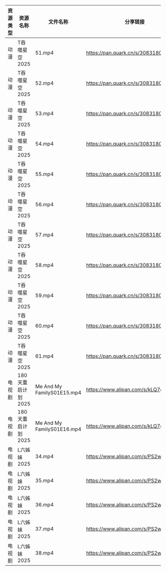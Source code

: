 | 资源类型 | 资源名称         | 文件名称                       | 分享链接                                 | 更新时间                |
| ---- | ------------ | -------------------------- | ------------------------------------ | ------------------- |
| 动漫   | T吞噬星空2025    | 51.mp4                     | https://pan.quark.cn/s/30831801e12a  | 2025-02-25 11:24:01 |
| 动漫   | T吞噬星空2025    | 52.mp4                     | https://pan.quark.cn/s/30831801e12a  | 2025-02-25 11:24:04 |
| 动漫   | T吞噬星空2025    | 53.mp4                     | https://pan.quark.cn/s/30831801e12a  | 2025-02-25 11:24:08 |
| 动漫   | T吞噬星空2025    | 54.mp4                     | https://pan.quark.cn/s/30831801e12a  | 2025-02-25 11:24:11 |
| 动漫   | T吞噬星空2025    | 55.mp4                     | https://pan.quark.cn/s/30831801e12a  | 2025-02-25 11:24:14 |
| 动漫   | T吞噬星空2025    | 56.mp4                     | https://pan.quark.cn/s/30831801e12a  | 2025-02-25 11:24:17 |
| 动漫   | T吞噬星空2025    | 57.mp4                     | https://pan.quark.cn/s/30831801e12a  | 2025-02-25 11:24:20 |
| 动漫   | T吞噬星空2025    | 58.mp4                     | https://pan.quark.cn/s/30831801e12a  | 2025-02-25 11:24:24 |
| 动漫   | T吞噬星空2025    | 59.mp4                     | https://pan.quark.cn/s/30831801e12a  | 2025-02-25 11:24:28 |
| 动漫   | T吞噬星空2025    | 60.mp4                     | https://pan.quark.cn/s/30831801e12a  | 2025-02-25 11:24:30 |
| 动漫   | T吞噬星空2025    | 61.mp4                     | https://pan.quark.cn/s/30831801e12a  | 2025-02-25 11:24:34 |
| 电视剧  | 180天重启计划2025 | Me And My FamilyS01E15.mp4 | https://www.alipan.com/s/kLQ7gTsr9MV | 2025-02-25 00:05:04 |
| 电视剧  | 180天重启计划2025 | Me And My FamilyS01E16.mp4 | https://www.alipan.com/s/kLQ7gTsr9MV | 2025-02-25 00:05:04 |
| 电视剧  | L六姊妹2025     | 34.mp4                     | https://www.alipan.com/s/PS2wCaFpCy5 | 2025-02-25 00:06:05 |
| 电视剧  | L六姊妹2025     | 35.mp4                     | https://www.alipan.com/s/PS2wCaFpCy5 | 2025-02-25 00:06:05 |
| 电视剧  | L六姊妹2025     | 36.mp4                     | https://www.alipan.com/s/PS2wCaFpCy5 | 2025-02-25 00:06:05 |
| 电视剧  | L六姊妹2025     | 37.mp4                     | https://www.alipan.com/s/PS2wCaFpCy5 | 2025-02-25 00:06:05 |
| 电视剧  | L六姊妹2025     | 38.mp4                     | https://www.alipan.com/s/PS2wCaFpCy5 | 2025-02-25 00:06:04 |
